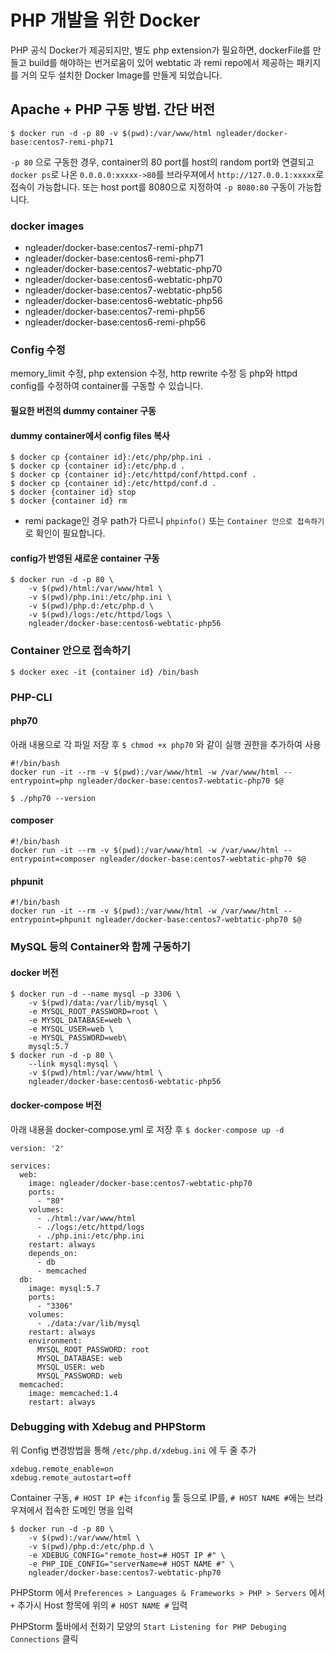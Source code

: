 # PHP 개발을 위한 Docker 

PHP 공식 Docker가 제공되지만, 별도 php extension가 필요하면, dockerFile를 만들고 build를 해야하는 번거로움이 있어 webtatic 과 remi repo에서 제공하는 패키지를 거의 모두 설치한 Docker Image를  만들게 되었습니다. 

## Apache + PHP 구동 방법. 간단 버전

```
$ docker run -d -p 80 -v $(pwd):/var/www/html ngleader/docker-base:centos7-remi-php71
```

`-p 80` 으로 구동한 경우, container의 80 port를 host의 random port와 연결되고
`docker ps`로 나온 `0.0.0.0:xxxxx->80`를 브라우져에서 `http://127.0.0.1:xxxxx`로 접속이 가능합니다.
또는 host port를 8080으로 지정하여 `-p 8080:80` 구동이 가능합니다.

### docker images
- ngleader/docker-base:centos7-remi-php71
- ngleader/docker-base:centos6-remi-php71
- ngleader/docker-base:centos7-webtatic-php70
- ngleader/docker-base:centos6-webtatic-php70
- ngleader/docker-base:centos7-webtatic-php56
- ngleader/docker-base:centos6-webtatic-php56
- ngleader/docker-base:centos7-remi-php56
- ngleader/docker-base:centos6-remi-php56

### Config 수정
memory_limit 수정, php extension 수정, http rewrite 수정 등 php와 httpd config를 수정하여 container를 구동할 수 있습니다.

#### 필요한 버전의 dummy container 구동
#### dummy container에서 config files 복사
```
$ docker cp {container id}:/etc/php/php.ini .
$ docker cp {container id}:/etc/php.d .
$ docker cp {container id}:/etc/httpd/conf/httpd.conf .
$ docker cp {container id}:/etc/httpd/conf.d .
$ docker {container id} stop 
$ docker {container id} rm
```
* remi package인 경우 path가 다르니 `phpinfo()` 또는 `Container 안으로 접속하기` 로 확인이 필요합니다.

#### config가 반영된 새로운 container 구동
```
$ docker run -d -p 80 \
    -v $(pwd)/html:/var/www/html \
    -v $(pwd)/php.ini:/etc/php.ini \
    -v $(pwd)/php.d:/etc/php.d \
    -v $(pwd)/logs:/etc/httpd/logs \
    ngleader/docker-base:centos6-webtatic-php56
```

### Container 안으로 접속하기
`$ docker exec -it {container id} /bin/bash`

### PHP-CLI

#### php70

아래 내용으로 각 파일 저장 후 `$ chmod +x php70` 와 같이 실행 권한을 추가하여 사용
```
#!/bin/bash
docker run -it --rm -v $(pwd):/var/www/html -w /var/www/html --entrypoint=php ngleader/docker-base:centos7-webtatic-php70 $@
```

```
$ ./php70 --version
```
#### composer
```
#!/bin/bash
docker run -it --rm -v $(pwd):/var/www/html -w /var/www/html --entrypoint=composer ngleader/docker-base:centos7-webtatic-php70 $@
```

#### phpunit
```
#!/bin/bash
docker run -it --rm -v $(pwd):/var/www/html -w /var/www/html --entrypoint=phpunit ngleader/docker-base:centos7-webtatic-php70 $@
```

### MySQL 등의 Container와 함께 구동하기

#### docker 버전

```
$ docker run -d --name mysql -p 3306 \
    -v $(pwd)/data:/var/lib/mysql \
    -e MYSQL_ROOT_PASSWORD=root \
    -e MYSQL_DATABASE=web \
    -e MYSQL_USER=web \
    -e MYSQL_PASSWORD=web\
    mysql:5.7
$ docker run -d -p 80 \
    --link mysql:mysql \
    -v $(pwd)/html:/var/www/html \
    ngleader/docker-base:centos6-webtatic-php56
```

#### docker-compose 버전

아래 내용을 docker-compose.yml 로 저장 후 `$ docker-compose up -d`

```
version: '2'

services:
  web:
    image: ngleader/docker-base:centos7-webtatic-php70
    ports:
      - "80"
    volumes:
      - ./html:/var/www/html
      - ./logs:/etc/httpd/logs
      - ./php.ini:/etc/php.ini
    restart: always
    depends_on:
      - db
      - memcached
  db:
    image: mysql:5.7
    ports:
      - "3306"
    volumes:
      - ./data:/var/lib/mysql
    restart: always
    environment:
      MYSQL_ROOT_PASSWORD: root
      MYSQL_DATABASE: web
      MYSQL_USER: web
      MYSQL_PASSWORD: web
  memcached:
    image: memcached:1.4
    restart: always
```

### Debugging with Xdebug and PHPStorm

위 Config 변경방법을 통해 `/etc/php.d/xdebug.ini` 에 두 줄 추가
```
xdebug.remote_enable=on
xdebug.remote_autostart=off
```

Container 구동, `# HOST IP #`는 `ifconfig` 툴 등으로 IP를, `# HOST NAME #`에는 브라우져에서 접속한 도메인 명을 입력
```
$ docker run -d -p 80 \ 
    -v $(pwd):/var/www/html \
    -v $(pwd)/php.d:/etc/php.d \
    -e XDEBUG_CONFIG="remote_host=# HOST IP #" \
    -e PHP_IDE_CONFIG="serverName=# HOST NAME #" \
    ngleader/docker-base:centos7-webtatic-php70
```

PHPStorm 에서 `Preferences > Languages & Frameworks > PHP > Servers` 에서 `+` 추가시 Host 항목에 위의 `# HOST NAME #` 입력

PHPStorm 툴바에서 전화기 모양의 `Start Listening for PHP Debuging Connections` 클릭